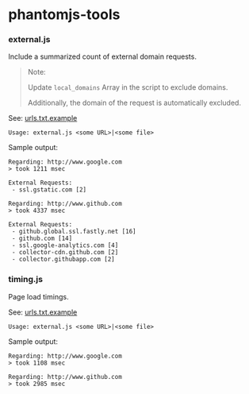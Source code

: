 phantomjs-tools
===============

### external.js

Include a summarized count of external domain requests.

> Note:
>
> Update `local_domains` Array in the script to exclude domains.
>
> Additionally, the domain of the request is automatically
> excluded.

See: [urls.txt.example](urls.txt.example)

```
Usage: external.js <some URL>|<some file>
```

Sample output:

```
Regarding: http://www.google.com
> took 1211 msec

External Requests:
 - ssl.gstatic.com [2]

Regarding: http://www.github.com
> took 4337 msec

External Requests:
 - github.global.ssl.fastly.net [16]
 - github.com [14]
 - ssl.google-analytics.com [4]
 - collector-cdn.github.com [2]
 - collector.githubapp.com [2]
```

### timing.js

Page load timings.

See: [urls.txt.example](urls.txt.example)

```
Usage: external.js <some URL>|<some file>
```

Sample output:

```
Regarding: http://www.google.com
> took 1108 msec

Regarding: http://www.github.com
> took 2985 msec
```
